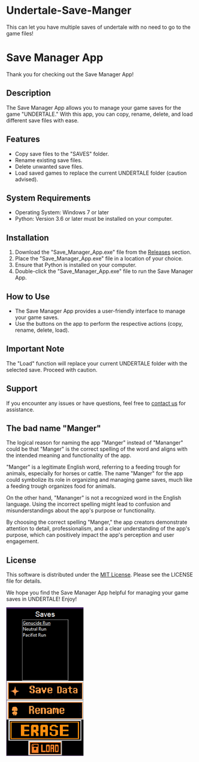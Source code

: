 # Undertale-Save-Manger
This can let you have multiple saves of undertale with no need to go to the game files!

# Save Manager App

Thank you for checking out the Save Manager App!

## Description

The Save Manager App allows you to manage your game saves for the game "UNDERTALE." With this app, you can copy, rename, delete, and load different save files with ease.

## Features

- Copy save files to the "SAVES" folder.
- Rename existing save files.
- Delete unwanted save files.
- Load saved games to replace the current UNDERTALE folder (caution advised).

## System Requirements

- Operating System: Windows 7 or later
- Python: Version 3.6 or later must be installed on your computer.

## Installation

1. Download the "Save_Manager_App.exe" file from the [Releases](link-to-releases) section.
2. Place the "Save_Manager_App.exe" file in a location of your choice.
3. Ensure that Python is installed on your computer.
4. Double-click the "Save_Manager_App.exe" file to run the Save Manager App.

## How to Use

- The Save Manager App provides a user-friendly interface to manage your game saves.
- Use the buttons on the app to perform the respective actions (copy, rename, delete, load).

## Important Note

The "Load" function will replace your current UNDERTALE folder with the selected save. Proceed with caution.

## Support

If you encounter any issues or have questions, feel free to [contact us](mailto:support@example.com) for assistance.


## The bad name "Manger"

The logical reason for naming the app "Manger" instead of "Mananger" could be that "Manger" is the correct spelling of the word and aligns with the intended meaning and functionality of the app.

"Manger" is a legitimate English word, referring to a feeding trough for animals, especially for horses or cattle. The name "Manger" for the app could symbolize its role in organizing and managing game saves, much like a feeding trough organizes food for animals.

On the other hand, "Mananger" is not a recognized word in the English language. Using the incorrect spelling might lead to confusion and misunderstandings about the app's purpose or functionality.

By choosing the correct spelling "Manger," the app creators demonstrate attention to detail, professionalism, and a clear understanding of the app's purpose, which can positively impact the app's perception and user engagement.

## License

This software is distributed under the [MIT License](LICENSE). Please see the LICENSE file for details.

We hope you find the Save Manager App helpful for managing your game saves in UNDERTALE! Enjoy!

![App Screenshot](screenshot.png)


